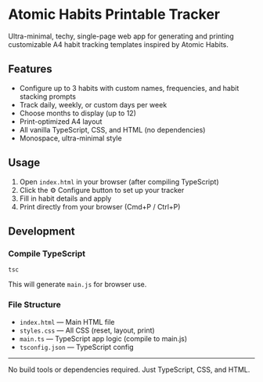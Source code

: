 # Atomic Habits Printable Tracker

Ultra-minimal, techy, single-page web app for generating and printing customizable A4 habit tracking templates inspired by Atomic Habits.

## Features
- Configure up to 3 habits with custom names, frequencies, and habit stacking prompts
- Track daily, weekly, or custom days per week
- Choose months to display (up to 12)
- Print-optimized A4 layout
- All vanilla TypeScript, CSS, and HTML (no dependencies)
- Monospace, ultra-minimal style

## Usage
1. Open `index.html` in your browser (after compiling TypeScript)
2. Click the ⚙️ Configure button to set up your tracker
3. Fill in habit details and apply
4. Print directly from your browser (Cmd+P / Ctrl+P)

## Development

### Compile TypeScript
```
tsc
```
This will generate `main.js` for browser use.

### File Structure
- `index.html` — Main HTML file
- `styles.css` — All CSS (reset, layout, print)
- `main.ts` — TypeScript app logic (compile to main.js)
- `tsconfig.json` — TypeScript config

---
No build tools or dependencies required. Just TypeScript, CSS, and HTML.
